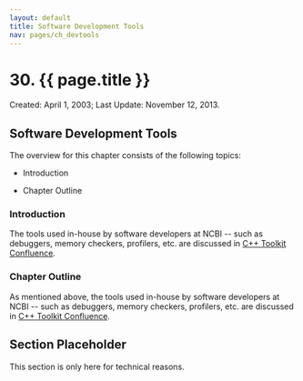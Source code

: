 ```yaml
---
layout: default
title: Software Development Tools
nav: pages/ch_devtools
---
```



30\. {{ page.title }}
=============================================

Created: April 1, 2003; Last Update: November 12, 2013.

Software Development Tools
--------------------------

The overview for this chapter consists of the following topics:

-   Introduction

-   Chapter Outline

### Introduction

The tools used in-house by software developers at NCBI -- such as debuggers, memory checkers, profilers, etc. are discussed in [C++ Toolkit Confluence](https://confluence.ncbi.nlm.nih.gov/display/CT).

### Chapter Outline

As mentioned above, the tools used in-house by software developers at NCBI -- such as debuggers, memory checkers, profilers, etc. are discussed in [C++ Toolkit Confluence](https://confluence.ncbi.nlm.nih.gov/display/CT).

<a name="ch_devtools.s1"></a>

Section Placeholder
-------------------

This section is only here for technical reasons.


